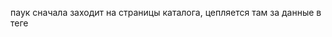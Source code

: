  паук сначала заходит на страницы каталога, цепляется там за данные в теге <script> и быстро вытаскивает id, цены и названия. 
 потом для каждого товара он уже отдельно идет на его личную страницу, находит там html-блок «о товаре» и добирает оттуда детальные характеристики типа состава 


<!-- Собрать всё (долго): -->
scrapy crawl zarina


<!-- Собрать только женскую одежду: -->
scrapy crawl zarina -a category=women


<!-- Собрать только мужскую одежду: -->
scrapy crawl zarina -a category=men